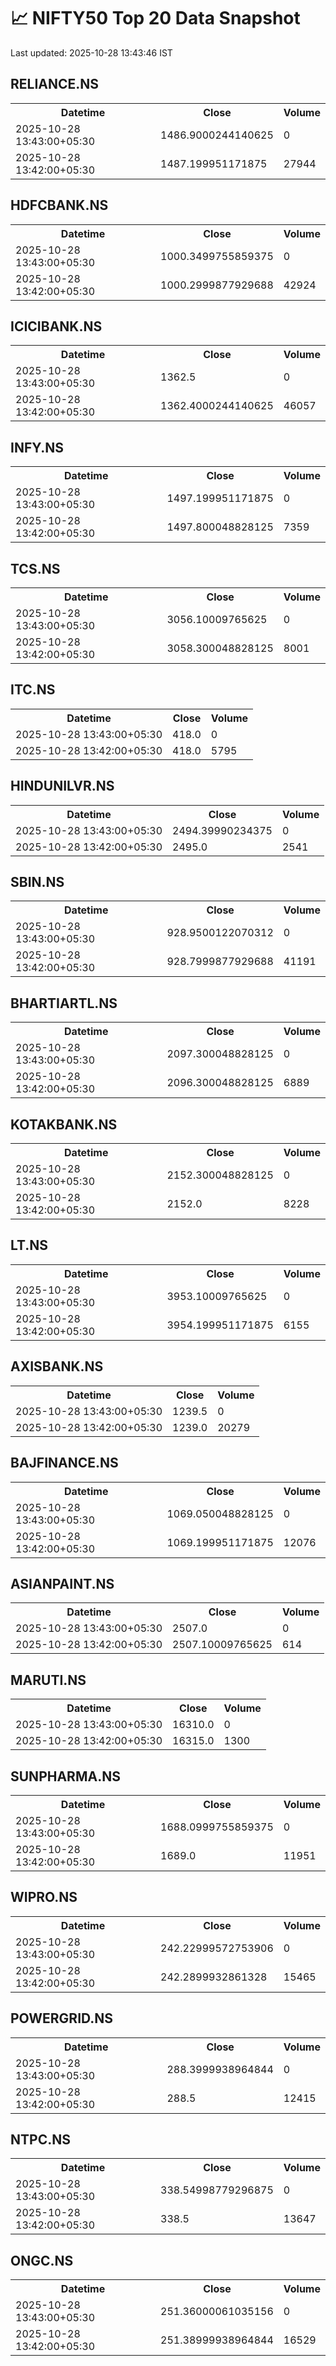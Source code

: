# 📈 NIFTY50 Top 20 Data Snapshot

Last updated: 2025-10-28 13:43:46 IST

## RELIANCE.NS

<table>
  <tr><th>Datetime</th><th>Close</th><th>Volume</th></tr>
  <tr><td>2025-10-28 13:43:00+05:30</td><td>1486.9000244140625</td><td>0</td></tr>
  <tr><td>2025-10-28 13:42:00+05:30</td><td>1487.199951171875</td><td>27944</td></tr>
</table>

## HDFCBANK.NS

<table>
  <tr><th>Datetime</th><th>Close</th><th>Volume</th></tr>
  <tr><td>2025-10-28 13:43:00+05:30</td><td>1000.3499755859375</td><td>0</td></tr>
  <tr><td>2025-10-28 13:42:00+05:30</td><td>1000.2999877929688</td><td>42924</td></tr>
</table>

## ICICIBANK.NS

<table>
  <tr><th>Datetime</th><th>Close</th><th>Volume</th></tr>
  <tr><td>2025-10-28 13:43:00+05:30</td><td>1362.5</td><td>0</td></tr>
  <tr><td>2025-10-28 13:42:00+05:30</td><td>1362.4000244140625</td><td>46057</td></tr>
</table>

## INFY.NS

<table>
  <tr><th>Datetime</th><th>Close</th><th>Volume</th></tr>
  <tr><td>2025-10-28 13:43:00+05:30</td><td>1497.199951171875</td><td>0</td></tr>
  <tr><td>2025-10-28 13:42:00+05:30</td><td>1497.800048828125</td><td>7359</td></tr>
</table>

## TCS.NS

<table>
  <tr><th>Datetime</th><th>Close</th><th>Volume</th></tr>
  <tr><td>2025-10-28 13:43:00+05:30</td><td>3056.10009765625</td><td>0</td></tr>
  <tr><td>2025-10-28 13:42:00+05:30</td><td>3058.300048828125</td><td>8001</td></tr>
</table>

## ITC.NS

<table>
  <tr><th>Datetime</th><th>Close</th><th>Volume</th></tr>
  <tr><td>2025-10-28 13:43:00+05:30</td><td>418.0</td><td>0</td></tr>
  <tr><td>2025-10-28 13:42:00+05:30</td><td>418.0</td><td>5795</td></tr>
</table>

## HINDUNILVR.NS

<table>
  <tr><th>Datetime</th><th>Close</th><th>Volume</th></tr>
  <tr><td>2025-10-28 13:43:00+05:30</td><td>2494.39990234375</td><td>0</td></tr>
  <tr><td>2025-10-28 13:42:00+05:30</td><td>2495.0</td><td>2541</td></tr>
</table>

## SBIN.NS

<table>
  <tr><th>Datetime</th><th>Close</th><th>Volume</th></tr>
  <tr><td>2025-10-28 13:43:00+05:30</td><td>928.9500122070312</td><td>0</td></tr>
  <tr><td>2025-10-28 13:42:00+05:30</td><td>928.7999877929688</td><td>41191</td></tr>
</table>

## BHARTIARTL.NS

<table>
  <tr><th>Datetime</th><th>Close</th><th>Volume</th></tr>
  <tr><td>2025-10-28 13:43:00+05:30</td><td>2097.300048828125</td><td>0</td></tr>
  <tr><td>2025-10-28 13:42:00+05:30</td><td>2096.300048828125</td><td>6889</td></tr>
</table>

## KOTAKBANK.NS

<table>
  <tr><th>Datetime</th><th>Close</th><th>Volume</th></tr>
  <tr><td>2025-10-28 13:43:00+05:30</td><td>2152.300048828125</td><td>0</td></tr>
  <tr><td>2025-10-28 13:42:00+05:30</td><td>2152.0</td><td>8228</td></tr>
</table>

## LT.NS

<table>
  <tr><th>Datetime</th><th>Close</th><th>Volume</th></tr>
  <tr><td>2025-10-28 13:43:00+05:30</td><td>3953.10009765625</td><td>0</td></tr>
  <tr><td>2025-10-28 13:42:00+05:30</td><td>3954.199951171875</td><td>6155</td></tr>
</table>

## AXISBANK.NS

<table>
  <tr><th>Datetime</th><th>Close</th><th>Volume</th></tr>
  <tr><td>2025-10-28 13:43:00+05:30</td><td>1239.5</td><td>0</td></tr>
  <tr><td>2025-10-28 13:42:00+05:30</td><td>1239.0</td><td>20279</td></tr>
</table>

## BAJFINANCE.NS

<table>
  <tr><th>Datetime</th><th>Close</th><th>Volume</th></tr>
  <tr><td>2025-10-28 13:43:00+05:30</td><td>1069.050048828125</td><td>0</td></tr>
  <tr><td>2025-10-28 13:42:00+05:30</td><td>1069.199951171875</td><td>12076</td></tr>
</table>

## ASIANPAINT.NS

<table>
  <tr><th>Datetime</th><th>Close</th><th>Volume</th></tr>
  <tr><td>2025-10-28 13:43:00+05:30</td><td>2507.0</td><td>0</td></tr>
  <tr><td>2025-10-28 13:42:00+05:30</td><td>2507.10009765625</td><td>614</td></tr>
</table>

## MARUTI.NS

<table>
  <tr><th>Datetime</th><th>Close</th><th>Volume</th></tr>
  <tr><td>2025-10-28 13:43:00+05:30</td><td>16310.0</td><td>0</td></tr>
  <tr><td>2025-10-28 13:42:00+05:30</td><td>16315.0</td><td>1300</td></tr>
</table>

## SUNPHARMA.NS

<table>
  <tr><th>Datetime</th><th>Close</th><th>Volume</th></tr>
  <tr><td>2025-10-28 13:43:00+05:30</td><td>1688.0999755859375</td><td>0</td></tr>
  <tr><td>2025-10-28 13:42:00+05:30</td><td>1689.0</td><td>11951</td></tr>
</table>

## WIPRO.NS

<table>
  <tr><th>Datetime</th><th>Close</th><th>Volume</th></tr>
  <tr><td>2025-10-28 13:43:00+05:30</td><td>242.22999572753906</td><td>0</td></tr>
  <tr><td>2025-10-28 13:42:00+05:30</td><td>242.2899932861328</td><td>15465</td></tr>
</table>

## POWERGRID.NS

<table>
  <tr><th>Datetime</th><th>Close</th><th>Volume</th></tr>
  <tr><td>2025-10-28 13:43:00+05:30</td><td>288.3999938964844</td><td>0</td></tr>
  <tr><td>2025-10-28 13:42:00+05:30</td><td>288.5</td><td>12415</td></tr>
</table>

## NTPC.NS

<table>
  <tr><th>Datetime</th><th>Close</th><th>Volume</th></tr>
  <tr><td>2025-10-28 13:43:00+05:30</td><td>338.54998779296875</td><td>0</td></tr>
  <tr><td>2025-10-28 13:42:00+05:30</td><td>338.5</td><td>13647</td></tr>
</table>

## ONGC.NS

<table>
  <tr><th>Datetime</th><th>Close</th><th>Volume</th></tr>
  <tr><td>2025-10-28 13:43:00+05:30</td><td>251.36000061035156</td><td>0</td></tr>
  <tr><td>2025-10-28 13:42:00+05:30</td><td>251.38999938964844</td><td>16529</td></tr>
</table>

